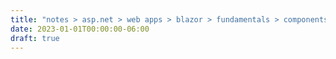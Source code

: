 ```yaml
---
title: "notes > asp.net > web apps > blazor > fundamentals > components > classes and nesting"
date: 2023-01-01T00:00:00-06:00
draft: true
---
```

